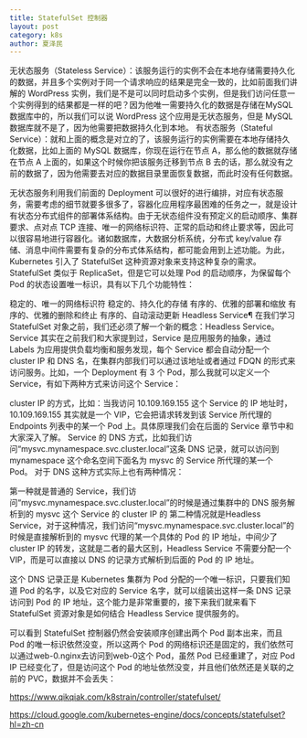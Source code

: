 ```yaml
---
title: StatefulSet 控制器
layout: post
category: k8s
author: 夏泽民
---
```

无状态服务（Stateless Service）：该服务运行的实例不会在本地存储需要持久化的数据，并且多个实例对于同一个请求响应的结果是完全一致的，比如前面我们讲解的 WordPress 实例，我们是不是可以同时启动多个实例，但是我们访问任意一个实例得到的结果都是一样的吧？因为他唯一需要持久化的数据是存储在MySQL数据库中的，所以我们可以说 WordPress 这个应用是无状态服务，但是 MySQL 数据库就不是了，因为他需要把数据持久化到本地。
有状态服务（Stateful Service）：就和上面的概念是对立的了，该服务运行的实例需要在本地存储持久化数据，比如上面的 MySQL 数据库，你现在运行在节点 A，那么他的数据就存储在节点 A 上面的，如果这个时候你把该服务迁移到节点 B 去的话，那么就没有之前的数据了，因为他需要去对应的数据目录里面恢复数据，而此时没有任何数据。
<!-- more -->
无状态服务利用我们前面的 Deployment 可以很好的进行编排，对应有状态服务，需要考虑的细节就要多很多了，容器化应用程序最困难的任务之一，就是设计有状态分布式组件的部署体系结构。由于无状态组件没有预定义的启动顺序、集群要求、点对点 TCP 连接、唯一的网络标识符、正常的启动和终止要求等，因此可以很容易地进行容器化。诸如数据库，大数据分析系统，分布式 key/value 存储、消息中间件需要有复杂的分布式体系结构，都可能会用到上述功能。为此，Kubernetes 引入了 StatefulSet 这种资源对象来支持这种复杂的需求。StatefulSet 类似于 ReplicaSet，但是它可以处理 Pod 的启动顺序，为保留每个 Pod 的状态设置唯一标识，具有以下几个功能特性：

稳定的、唯一的网络标识符
稳定的、持久化的存储
有序的、优雅的部署和缩放
有序的、优雅的删除和终止
有序的、自动滚动更新
Headless Service¶
在我们学习 StatefulSet 对象之前，我们还必须了解一个新的概念：Headless Service。Service 其实在之前我们和大家提到过，Service 是应用服务的抽象，通过 Labels 为应用提供负载均衡和服务发现，每个 Service 都会自动分配一个 cluster IP 和 DNS 名，在集群内部我们可以通过该地址或者通过 FDQN 的形式来访问服务。比如，一个 Deployment 有 3 个 Pod，那么我就可以定义一个 Service，有如下两种方式来访问这个 Service：

cluster IP 的方式，比如：当我访问 10.109.169.155 这个 Service 的 IP 地址时，10.109.169.155 其实就是一个 VIP，它会把请求转发到该 Service 所代理的 Endpoints 列表中的某一个 Pod 上。具体原理我们会在后面的 Service 章节中和大家深入了解。
Service 的 DNS 方式，比如我们访问“mysvc.mynamespace.svc.cluster.local”这条 DNS 记录，就可以访问到 mynamespace 这个命名空间下面名为 mysvc 的 Service 所代理的某一个 Pod。
对于 DNS 这种方式实际上也有两种情况：

第一种就是普通的 Service，我们访问“mysvc.mynamespace.svc.cluster.local”的时候是通过集群中的 DNS 服务解析到的 mysvc 这个 Service 的 cluster IP 的
第二种情况就是Headless Service，对于这种情况，我们访问“mysvc.mynamespace.svc.cluster.local”的时候是直接解析到的 mysvc 代理的某一个具体的 Pod 的 IP 地址，中间少了 cluster IP 的转发，这就是二者的最大区别，Headless Service 不需要分配一个 VIP，而是可以直接以 DNS 的记录方式解析到后面的 Pod 的 IP 地址。

这个 DNS 记录正是 Kubernetes 集群为 Pod 分配的一个唯一标识，只要我们知道 Pod 的名字，以及它对应的 Service 名字，就可以组装出这样一条 DNS 记录访问到 Pod 的 IP 地址，这个能力是非常重要的，接下来我们就来看下 StatefulSet 资源对象是如何结合 Headless Service 提供服务的。

可以看到 StatefulSet 控制器仍然会安装顺序创建出两个 Pod 副本出来，而且 Pod 的唯一标识依然没变，所以这两个 Pod 的网络标识还是固定的，我们依然可以通过web-0.nginx去访问到web-0这个 Pod，虽然 Pod 已经重建了，对应 Pod IP 已经变化了，但是访问这个 Pod 的地址依然没变，并且他们依然还是关联的之前的 PVC，数据并不会丢失：

https://www.qikqiak.com/k8strain/controller/statefulset/

https://cloud.google.com/kubernetes-engine/docs/concepts/statefulset?hl=zh-cn